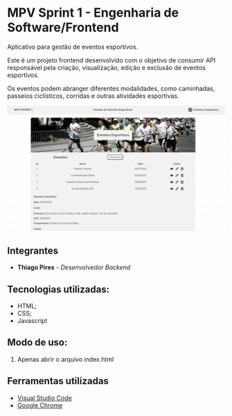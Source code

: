# MPV Sprint 1 - Engenharia de Software/Frontend

Aplicativo para gestão de eventos esportivos.

Este é um projeto frontend desenvolvido com o objetivo de consumir API responsável pela criação, visualização, edição e exclusão de eventos esportivos.

Os eventos podem abranger diferentes modalidades, como caminhadas, passeios ciclísticos, corridas e outras atividades esportivas.

![Imagem do aplicativo](sprint_1.png)

## Integrantes

* **Thiago Pires** - *Desenvolvedor Backend*

## Tecnologias utilizadas:

* HTML;
* CSS;
* Javascript

## Modo de uso:

1. Apenas abrir o arquivo index.html

## Ferramentas utilizadas

* [Visual Studio Code](https://code.visualstudio.com/)
* [Google Chrome](https://www.google.pt/intl/pt-PT/chrome/?brand=CHBD&gclid=Cj0KCQjwn_LrBRD4ARIsAFEQFKt3kLTIsdU6a-sk3FKsxrhplkKaYNHo6Pt3aRbaEAJ3TK4fZslZmtUaAvHVEALw_wcB&gclsrc=aw)


